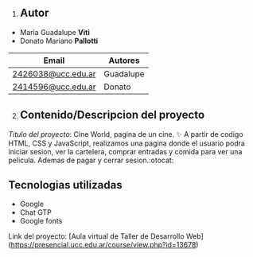 1. ## Autor
* Maria Guadalupe **Viti**
* Donato Mariano **Pallotti**

| Email | Autores |
|-------|---------|
|2426038@ucc.edu.ar|Guadalupe|
|2414596@ucc.edu.ar|Donato|

2. ## Contenido/Descripcion del proyecto
*Titulo del proyecto*: Cine World, pagina de un cine. :sparkles:
A partir de codigo HTML, CSS y JavaScript, realizamos una pagina donde el usuario podra iniciar sesion, ver la cartelera, comprar entradas y comida para ver una pelicula. Ademas de pagar y cerrar sesion.:otocat:

## Tecnologias utilizadas
* Google
* Chat GTP
* Google fonts

Link del proyecto: [Aula virtual de Taller de Desarrollo Web] (https://presencial.ucc.edu.ar/course/view.php?id=13678)